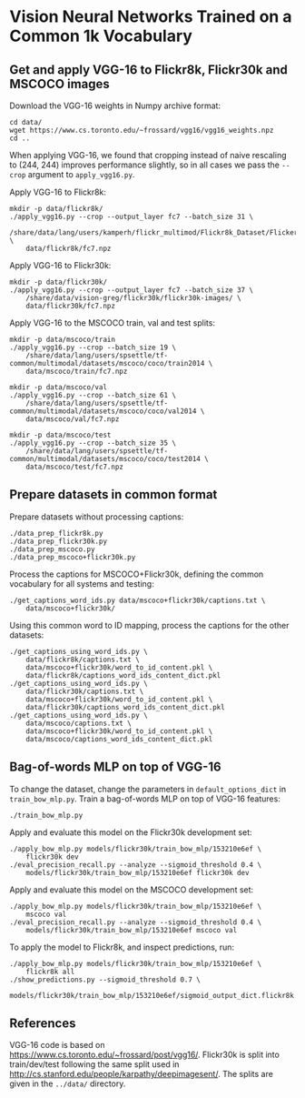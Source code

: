 Vision Neural Networks Trained on a Common 1k Vocabulary
========================================================

Get and apply VGG-16 to Flickr8k, Flickr30k and MSCOCO images
-------------------------------------------------------------
Download the VGG-16 weights in Numpy archive format:

    cd data/
    wget https://www.cs.toronto.edu/~frossard/vgg16/vgg16_weights.npz
    cd ..

When applying VGG-16, we found that cropping instead of naive rescaling to
(244, 244) improves performance slightly, so in all cases we pass the `--crop`
argument to `apply_vgg16.py`.

Apply VGG-16 to Flickr8k:

    mkdir -p data/flickr8k/
    ./apply_vgg16.py --crop --output_layer fc7 --batch_size 31 \
        /share/data/lang/users/kamperh/flickr_multimod/Flickr8k_Dataset/Flicker8k_Dataset/ \
        data/flickr8k/fc7.npz

Apply VGG-16 to Flickr30k:

    mkdir -p data/flickr30k/
    ./apply_vgg16.py --crop --output_layer fc7 --batch_size 37 \
        /share/data/vision-greg/flickr30k/flickr30k-images/ \
        data/flickr30k/fc7.npz

Apply VGG-16 to the MSCOCO train, val and test splits:

    mkdir -p data/mscoco/train
    ./apply_vgg16.py --crop --batch_size 19 \
        /share/data/lang/users/spsettle/tf-common/multimodal/datasets/mscoco/coco/train2014 \
        data/mscoco/train/fc7.npz

    mkdir -p data/mscoco/val
    ./apply_vgg16.py --crop --batch_size 61 \
        /share/data/lang/users/spsettle/tf-common/multimodal/datasets/mscoco/coco/val2014 \
        data/mscoco/val/fc7.npz

    mkdir -p data/mscoco/test
    ./apply_vgg16.py --crop --batch_size 35 \
        /share/data/lang/users/spsettle/tf-common/multimodal/datasets/mscoco/coco/test2014 \
        data/mscoco/test/fc7.npz


Prepare datasets in common format
---------------------------------
Prepare datasets without processing captions:

    ./data_prep_flickr8k.py
    ./data_prep_flickr30k.py
    ./data_prep_mscoco.py
    ./data_prep_mscoco+flickr30k.py

Process the captions for MSCOCO+Flickr30k, defining the common vocabulary for
all systems and testing:

    ./get_captions_word_ids.py data/mscoco+flickr30k/captions.txt \
        data/mscoco+flickr30k/

Using this common word to ID mapping, process the captions for the other
datasets:

    ./get_captions_using_word_ids.py \
        data/flickr8k/captions.txt \
        data/mscoco+flickr30k/word_to_id_content.pkl \
        data/flickr8k/captions_word_ids_content_dict.pkl
    ./get_captions_using_word_ids.py \
        data/flickr30k/captions.txt \
        data/mscoco+flickr30k/word_to_id_content.pkl \
        data/flickr30k/captions_word_ids_content_dict.pkl
    ./get_captions_using_word_ids.py \
        data/mscoco/captions.txt \
        data/mscoco+flickr30k/word_to_id_content.pkl \
        data/mscoco/captions_word_ids_content_dict.pkl


Bag-of-words MLP on top of VGG-16
---------------------------------
To change the dataset, change the parameters in `default_options_dict` in
`train_bow_mlp.py`. Train a bag-of-words MLP on top of VGG-16 features:

    ./train_bow_mlp.py

Apply and evaluate this model on the Flickr30k development set:

    ./apply_bow_mlp.py models/flickr30k/train_bow_mlp/153210e6ef \
        flickr30k dev
    ./eval_precision_recall.py --analyze --sigmoid_threshold 0.4 \
        models/flickr30k/train_bow_mlp/153210e6ef flickr30k dev

Apply and evaluate this model on the MSCOCO development set:

    ./apply_bow_mlp.py models/flickr30k/train_bow_mlp/153210e6ef \
        mscoco val
    ./eval_precision_recall.py --analyze --sigmoid_threshold 0.4 \
        models/flickr30k/train_bow_mlp/153210e6ef mscoco val

To apply the model to Flickr8k, and inspect predictions, run:

    ./apply_bow_mlp.py models/flickr30k/train_bow_mlp/153210e6ef \
        flickr8k all
    ./show_predictions.py --sigmoid_threshold 0.7 \
        models/flickr30k/train_bow_mlp/153210e6ef/sigmoid_output_dict.flickr8k.all.npz


References
----------
VGG-16 code is based on <https://www.cs.toronto.edu/~frossard/post/vgg16/>.
Flickr30k is split into train/dev/test following the same split used in
<http://cs.stanford.edu/people/karpathy/deepimagesent/>. The splits are given
in the `../data/` directory.

